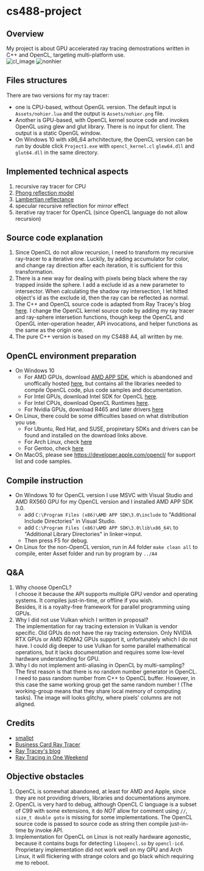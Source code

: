# cs488-project
## Overview
My project is about GPU accelerated ray tracing demostrations written in C++ and OpenCL, targeting multi-platform use.  
![cl_image](https://user-images.githubusercontent.com/53088781/144907254-13927407-f7b6-4231-b749-6b99e39a31d7.png)
![nonhier](https://user-images.githubusercontent.com/53088781/144993722-4fea64ec-3dc2-428c-bafd-a420d2ccd7ea.png)

## Files structures
There are two versions for my ray tracer:
- one is CPU-based, without OpenGL version. The default input is `Assets/nohier.lua` and the output is `Assets/nohier.png` file.
- Another is GPU-based, with OpenCL kernel source code and invokes OpenGL using glew and glut library. There is no input for client. The output is a static OpenGL window.
- On Windows 10 with x86_64 arhchitecture, the OpenCL version can be run by double click `Project1.exe` with `opencl_kernel.cl` `glew64.dll` and `glut64.dll` in the same directory.

## Implemented technical aspects
1. recursive ray tracer for CPU
2. [Phong reflection model](https://en.wikipedia.org/wiki/Phong_reflection_model)
3. [Lambertian reflectance](https://en.wikipedia.org/wiki/Lambertian_reflectance)
3. specular recursive reflection for mirror effect
4. iterative ray tracer for OpenCL (since OpenCL language do not allow recursion)

## Source code explanation
1. Since OpenCL do not allow recursion, I need to transform my recursive ray-tracer to a iterative one. Luckily, by adding accumulator for color, and change ray direction after each iteration, it is sufficient for this transformation.
2. There is a new way for dealing with pixels being black where the ray trapped inside the sphere. I add a exclude id as a new parameter to intersector. When calculating the shadow ray intersection, I let hitted object's id as the exclude id, then the ray can be reflected as normal. 
3. The C++ and OpenCL source code is adapted from Ray Tracey's blog [here](https://github.com/straaljager/OpenCL-path-tracing-tutorial-3-Part-1). I change the OpenCL kernel source code by adding my ray tracer and ray-sphere intersetion functions, though keep the OpenCL and OpenGL inter-operation header, API invocations, and helper functions as the same as the origin one.
4. The pure C++ version is based on my CS488 A4, all written by me.

## OpenCL environment preparation
- On Windows 10
  - For AMD GPUs, download [AMD APP SDK](https://en.wikipedia.org/wiki/AMD_APP_SDK), which is abandoned and unoffically hosted [here](https://www.softpedia.com/get/Programming/SDK-DDK/ATI-Stream-SDK.shtml), 
  but contains all the libraries needed to compile OpenCL code, plus code samples and documentation.
  - For Intel GPUs, download Intel SDK for OpenCL [here](https://www.intel.com/content/www/us/en/developer/tools/opencl-sdk/overview.html).  
  - For Intel CPUs, download OpenCL Runtimes [here](https://www.intel.com/content/www/us/en/developer/articles/tool/opencl-drivers.html).
  - For Nvidia GPUs, download R465 and later drivers [here](www.nvidia.com/drivers)
- On Linux, there could be some difficulties based on what distribution you use.  
  - For Ubuntu, Red Hat, and SUSE, propiretary SDKs and drivers can be found and installed on the download links above.
  - For Arch Linux, check [here](https://wiki.archlinux.org/title/GPGPU#OpenCL)
  - For Gentoo, check [here](https://wiki.gentoo.org/wiki/OpenCL)
- On MacOS, please see https://developer.apple.com/opencl/ for support list and code samples.

## Compile instruction
- On Windows 10 for OpenCL version
  I use MSVC with Visual Studio and AMD RX560 GPU for my OpenCL version and I installed AMD APP SDK 3.0.
  - add `C:\Program Files (x86)\AMD APP SDK\3.0\include` to "Additional Include Directories" in Visual Studio.
  - add `C:\Program Files (x86)\AMD APP SDK\3.0\lib\x86_64\` to "Additional Library Directories" in linker->input.
  - Then press F5 for debug.
- On Linux for the non-OpenCL version, run in A4 folder `make clean all` to compile, enter Asset folder and run by program by `../A4`

## Q&A
1. Why choose OpenCL?  
I choose it because the API supports multiple GPU vendor and operating systems. It compiles just-in-time, or offline if you wish.  
Besides, it is a royalty-free framework for parallel programming using GPUs.
2. Why I did not use Vulkan which I written in proposal?  
The implementation for ray tracing extension in Vulkan is vendor specific. 
Old GPUs do not have the ray tracing extension. Only NVIDIA RTX GPUs or AMD RDMA2 GPUs support it, unfortunately which I do not have.
I could dig deeper to use Vulkan for some parallel mathematical operations, but it lacks documentation and requires some low-level hardware understanding for GPU.
3. Why I do not implement anti-aliasing in OpenCL by multi-sampling?  
The first reason is that there is no random number generator in OpenCL.  
I need to pass random number from C++ to OpenCL buffer. 
However, in this case the same working group get the same random number ! (The working-group means that they share local memory of computing tasks). 
The image will looks glitchy, where pixels' columns are not aligned.
## Credits
- [smallpt](http://www.kevinbeason.com/smallpt/)
- [Business Card Ray Tracer](http://eastfarthing.com/blog/2016-01-12-card/)
- [Ray Tracey's blog](https://raytracey.blogspot.com/2017/01/opencl-path-tracing-tutorial-3-opengl.html)
- [Ray Tracing in One Weekend](https://raytracing.github.io/)

## Objective obstacles

1. OpenCL is somewhat abandoned, at least for AMD and Apple, since they are not providing drivers, libraries and documentations anymore.
2. OpenCL is very hard to debug, although OpenCL C language is a subset of C99 with some extensions, it do *NOT* allow for comment using `//`, `size_t double goto` is missing for some implementations. The OpenCL source code is passed to source code as string then compile just-in-time by invoke API.
3. Implementation for OpenCL on Linux is not really hardware agonostic, because it contains bugs for detecting `libopencl.so` by `opencl-icd`. Proprietary implementation did not work well on my GPU and Arch Linux, it will flickering with strange colors and go black which requiring me to reboot.
